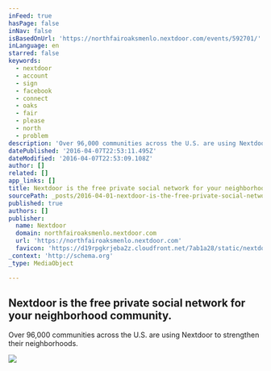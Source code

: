 ```yaml
---
inFeed: true
hasPage: false
inNav: false
isBasedOnUrl: 'https://northfairoaksmenlo.nextdoor.com/events/592701/'
inLanguage: en
starred: false
keywords:
  - nextdoor
  - account
  - sign
  - facebook
  - connect
  - oaks
  - fair
  - please
  - north
  - problem
description: 'Over 96,000 communities across the U.S. are using Nextdoor to strengthen their neighborhoods.'
datePublished: '2016-04-07T22:53:11.495Z'
dateModified: '2016-04-07T22:53:09.108Z'
author: []
related: []
app_links: []
title: Nextdoor is the free private social network for your neighborhood community.
sourcePath: _posts/2016-04-01-nextdoor-is-the-free-private-social-network-for-your-neighbo.md
published: true
authors: []
publisher:
  name: Nextdoor
  domain: northfairoaksmenlo.nextdoor.com
  url: 'https://northfairoaksmenlo.nextdoor.com'
  favicon: 'https://d19rpgkrjeba2z.cloudfront.net/7ab1a28/static/nextdoorv2/images/favicons/favicon-v2.ico'
_context: 'http://schema.org'
_type: MediaObject

---
```

<article style=""><h1>Nextdoor is the free private social network for your neighborhood community.</h1><p>Over 96,000 communities across the U.S. are using Nextdoor to strengthen their neighborhoods.</p><img src="https://d19rpgkrjeba2z.cloudfront.net/7ab1a28/static/images/fb_share_logo1.jpg" /></article>